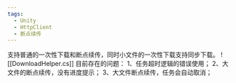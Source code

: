 ```yaml
---
tags:
  - Unity
  - HttpClient
  - 断点续传
---
```

支持普通的一次性下载和断点续传，同时小文件的一次性下载支持同步下载。
![[DownloadHelper.cs]]
目前存在的问题：
1、任务超时逻辑的错误使用；
2、大文件的断点续传，没有进度提示；
3、大文件断点续传，任务会自动取消；